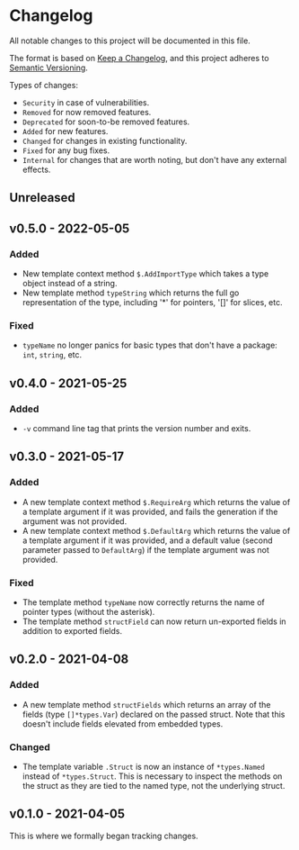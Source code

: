 # Changelog

All notable changes to this project will be documented in this file.

The format is based on [Keep a Changelog](https://keepachangelog.com/en/1.0.0/),
and this project adheres to [Semantic Versioning](https://semver.org/spec/v2.0.0.html).

Types of changes:

- `Security` in case of vulnerabilities.
- `Removed` for now removed features.
- `Deprecated` for soon-to-be removed features.
- `Added` for new features.
- `Changed` for changes in existing functionality.
- `Fixed` for any bug fixes.
- `Internal` for changes that are worth noting, but don't have any external effects.

## Unreleased

## v0.5.0 - 2022-05-05

### Added

- New template context method `$.AddImportType` which takes a type object
  instead of a string.
- New template method `typeString` which returns the full go representation of
  the type, including '*' for pointers, '[]' for slices, etc.

### Fixed

- `typeName` no longer panics for basic types that don't have a package: `int`,
  `string`, etc.

## v0.4.0 - 2021-05-25

### Added

- `-v` command line tag that prints the version number and exits.

## v0.3.0 - 2021-05-17

### Added

- A new template context method `$.RequireArg` which returns the value of a
  template argument if it was provided, and fails the generation if the argument
  was not provided.
- A new template context method `$.DefaultArg` which returns the value of a
  template argument if it was provided, and a default value (second parameter
  passed to `DefaultArg`) if the template argument was not provided.

### Fixed

- The template method `typeName` now correctly returns the name of pointer types
  (without the asterisk).
- The template method `structField` can now return un-exported fields in
  addition to exported fields.

## v0.2.0 - 2021-04-08

### Added

- A new template method `structFields` which returns an array of the fields
  (type `[]*types.Var`) declared on the passed struct.  Note that this doesn't
  include fields elevated from embedded types.

### Changed

- The template variable `.Struct` is now an instance of `*types.Named` instead
  of `*types.Struct`.  This is necessary to inspect the methods on the struct as
  they are tied to the named type, not the underlying struct.

## v0.1.0 - 2021-04-05

This is where we formally began tracking changes.
